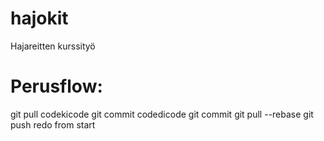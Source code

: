 hajokit
=======

Hajareitten kurssityö

Perusflow:
==========
git pull
codekicode
git commit
codedicode
git commit
git pull --rebase
git push
redo from start
